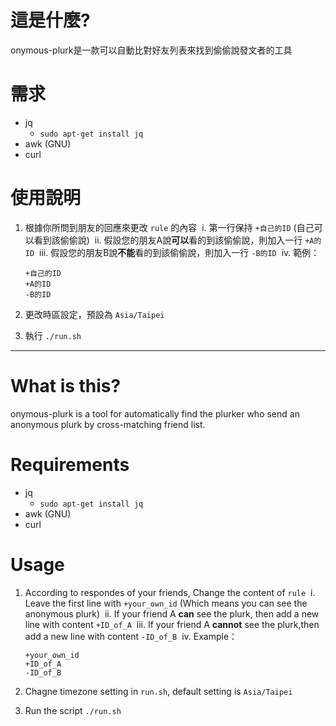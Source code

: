 # 這是什麼?

onymous-plurk是一款可以自動比對好友列表來找到偷偷說發文者的工具

# 需求

* jq
  * `sudo apt-get install jq`
* awk (GNU)
* curl

# 使用說明

1. 根據你所問到朋友的回應來更改 `rule` 的內容
  i. 第一行保持 `+自己的ID` (自己可以看到該偷偷說)
  ii. 假設您的朋友A說**可以**看的到該偷偷說，則加入一行 `+A的ID`
  iii. 假設您的朋友B說**不能**看的到該偷偷說，則加入一行 `-B的ID`
  iv. 範例：
    ```
    +自己的ID
    +A的ID
    -B的ID
    ```

2. 更改時區設定，預設為 `Asia/Taipei`

3. 執行 `./run.sh`

--------------

# What is this?

onymous-plurk is a tool for automatically find the plurker who send an anonymous plurk by cross-matching friend list.

# Requirements

* jq
  * `sudo apt-get install jq`
* awk (GNU)
* curl

# Usage

1. According to respondes of your friends, Change the content of `rule`
  i. Leave the first line with `+your_own_id` (Which means you can see the anonymous plurk)
  ii. If your friend A **can** see the plurk, then add a new line with content `+ID_of_A`
  iii.  If your friend A **cannot** see the plurk,then add a new line with content `-ID_of_B`
  iv. Example：
    ```
    +your_own_id
    +ID_of_A
    -ID_of_B
    ```

2. Chagne timezone setting in `run.sh`, default setting is `Asia/Taipei`

3. Run the script `./run.sh`
